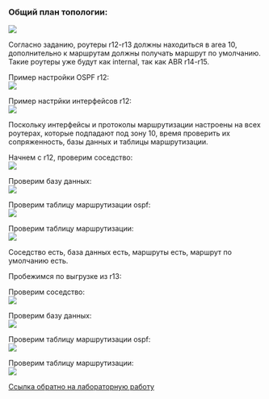 ### Общий план топологии:
<img src='pic/Топология_OSPF.jpg'>  

Согласно заданию, роутеры r12-r13 должны находиться в area 10, дополнительно к маршрутам должны получать маршрут по умолчанию. Такие роутеры уже будут как internal, так как ABR r14-r15.  

Пример настройки OSPF r12:  
<img src='pic/ospf_r12.JPG'>  

Пример настрйки интерфейсов r12:  
<img src='pic/if_r12.JPG'>  

Поскольку интерфейсы и протоколы маршрутизации настроены на всех роутерах, которые подпадают под зону 10, время проверить их сопряженность, базы данных и таблицы маршрутизации.  

Начнем с r12, проверим соседство:  
<img src='pic/show_ip_ospf_neighbor_r12.JPG'>  

Проверим базу данных:  
<img src='pic/show_ip_ospf_database_r12.JPG'>  

Проверим таблицу маршрутизации ospf:  
<img src='pic/show_ip_ospf_route_r12.JPG'>  

Проверим таблицу маршрутизации:  
<img src='pic/show_ip_route_r12.JPG'>  

Соседство есть, база данных есть, маршруты есть, маршрут по умолчанию есть.  

Пробежимся по выгрузке из r13:  

Проверим соседство:  
<img src='pic/show_ip_ospf_neighbor_r13.JPG'>  

Проверим базу данных:  
<img src='pic/show_ip_ospf_database_r13.JPG'>  

Проверим таблицу маршрутизации ospf:  
<img src='pic/show_ip_ospf_route_r13.JPG'>  

Проверим таблицу маршрутизации:  
<img src='pic/show_ip_route_r13.JPG'>  

[Ссылка обратно на лабораторную работу](/labs/lab05/README.md#)


